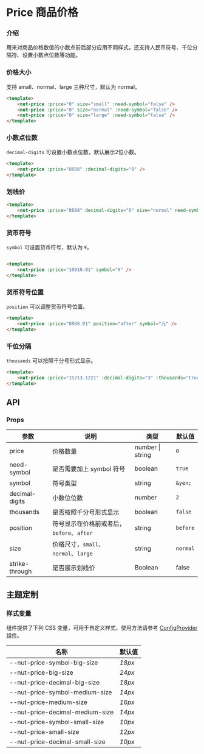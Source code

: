 # Price 商品价格

### 介绍

用来对商品价格数值的小数点前后部分应用不同样式，还支持人民币符号、千位分隔符、设置小数点位数等功能。


### 价格大小

支持 small、normal、large 三种尺寸，默认为 normal。



``` html
<template>
    <nut-price :price="0" size="small" :need-symbol="false" />
    <nut-price :price="0" size="normal" :need-symbol="false" />
    <nut-price :price="0" size="large" :need-symbol="false" />
</template>
```



### 小数点位数

`decimal-digits` 可设置小数点位数，默认展示2位小数。



``` html
<template>
    <nut-price :price="8888" :decimal-digits="0" />
</template>
```



### 划线价



``` html
<template>
    <nut-price :price="8888" decimal-digits="0" size="normal" need-symbol thousands strike-through />
</template>
```



### 货币符号

`symbol` 可设置货币符号，默认为 `¥`。



``` html

<template>
    <nut-price :price="10010.01" symbol="¥" />
</template>
```



### 货币符号位置

`position` 可以调整货币符号位置。



``` html
<template>
    <nut-price :price="8888.01" position="after" symbol="元" />
</template>
```



### 千位分隔

`thousands` 可以按照千分号形式显示。



``` html
<template>
    <nut-price :price="15213.1221" :decimal-digits="3" :thousands="true" />
</template>
```



## API

### Props

| 参数           | 说明                                    | 类型    | 默认值 |
|----------------|-----------------------------------------|---------|--------|
| price          | 价格数量                                | number \| string | `0`      |
| need-symbol    | 是否需要加上 symbol 符号                 | boolean          | `true`   |
| symbol         | 符号类型                                | string           | `&yen;`  |
| decimal-digits | 小数位位数                              | number  | `2`     |
| thousands      | 是否按照千分号形式显示                    | boolean          | `false`  |
| position       | 符号显示在价格前或者后，`before`、`after`  | string           | `before` |
| size           | 价格尺寸，`small`、`normal`、`large`     | string           | `normal` |
| strike-through          | 是否展示划线价    | Boolean           | false |

## 主题定制

### 样式变量

组件提供了下列 CSS 变量，可用于自定义样式，使用方法请参考 [ConfigProvider 组件](/components/basic/configprovider)。

| 名称                                    | 默认值                     |
| --------------------------------------- | -------------------------- |
| --nut-price-symbol-big-size| _18px_  |
| --nut-price-big-size| _24px_  |
| --nut-price-decimal-big-size| _18px_  |
| --nut-price-symbol-medium-size| _14px_  |
| --nut-price-medium-size| _16px_  |
| --nut-price-decimal-medium-size| _14px_  |
| --nut-price-symbol-small-size| _10px_  |
| --nut-price-small-size| _12px_  |
| --nut-price-decimal-small-size| _10px_  |
